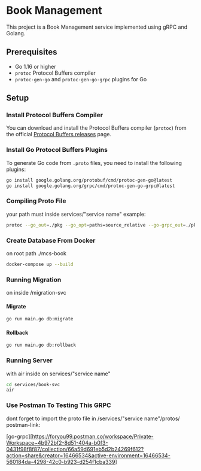 
# Book Management

This project is a Book Management service implemented using gRPC and Golang.

## Prerequisites

- Go 1.16 or higher
- `protoc` Protocol Buffers compiler
- `protoc-gen-go` and `protoc-gen-go-grpc` plugins for Go

## Setup

### Install Protocol Buffers Compiler

You can download and install the Protocol Buffers compiler (`protoc`) from the official [Protocol Buffers releases](https://github.com/protocolbuffers/protobuf/releases) page.

### Install Go Protocol Buffers Plugins

To generate Go code from `.proto` files, you need to install the following plugins:

```sh
go install google.golang.org/protobuf/cmd/protoc-gen-go@latest
go install google.golang.org/grpc/cmd/protoc-gen-go-grpc@latest
```

### Compiling Proto File
your path must inside services/"service name"
example:

```sh
protoc --go_out=./pkg --go_opt=paths=source_relative --go-grpc_out=./pkg --go-grpc_opt=paths=source_relative protos/book.proto
```

### Create Database From Docker
on root path ./mcs-book

```sh
docker-compose up --build
```

### Running Migration
on inside /migration-svc

#### Migrate
```sh
go run main.go db:migrate
```

#### Rollback
```sh
go run main.go db:rollback
```

### Running Server
with air inside on services/"service name"

```sh
cd services/book-svc
air
```

### Use Postman To Testing This GRPC
dont forget to import the proto file in /services/"service name"/protos/
postman-link:

[go-grpc][https://foryou99.postman.co/workspace/Private-Workspace~4b972bf2-8d51-404a-b0f3-0431f98f8f87/collection/66a59d691eb5d2b24269f612?action=share&creator=16466534&active-environment=16466534-560184da-4298-42c0-b923-d254f1cba339]